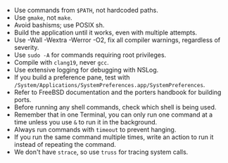 - Use commands from `$PATH`, not hardcoded paths.
- Use `gmake`, not `make`.
- Avoid bashisms; use POSIX sh.
- Build the application until it works, even with multiple attempts.
- Use -Wall -Wextra -Werror -O2, fix all compiler warnings, regardless of severity.
- Use `sudo -A` for commands requiring root privileges.
- Compile with `clang19`, never `gcc`.
- Use extensive logging for debugging with NSLog.
- If you build a preference pane, test with `/System/Applications/SystemPreferences.app/SystemPreferences`.
- Refer to FreeBSD documentation and the porters handbook for building ports.
- Before running any shell commands, check which shell is being used.
- Remember that in one Terminal, you can only run one command at a time unless you use `&` to run it in the background.
- Always run commands with `timeout` to prevent hanging.
- If you run the same command multiple times, write an action to run it instead of repeating the command.
- We don't have `strace`, so use `truss` for tracing system calls.
